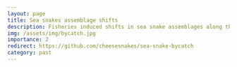 ```yaml
---
layout: page
title: Sea snakes assemblage shifts
description: Fisheries induced shifts in sea snake assemblages along the Konkan coast of India
img: /assets/img/bycatch.jpg
importance: 2
redirect: https://github.com/cheesesnakes/sea-snake-bycatch
category: past
---
```

